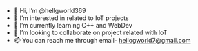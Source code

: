 - 👋 Hi, I’m @hellgworld369
- 👀 I’m interested in related to IoT projects
- 🌱 I’m currently learning C++ and WebDev
- 💞️ I’m looking to collaborate on project related with IoT
- 📫 You can reach me through email- hellogworld7@gmail.com

<!---
hellgworld369/hellgworld369 is a ✨ special ✨ repository because its `README.md` (this file) appears on your GitHub profile.
You can click the Preview link to take a look at your changes.
--->
